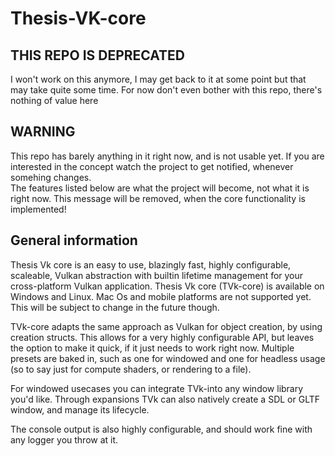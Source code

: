 # Thesis-VK-core
## THIS REPO IS DEPRECATED
I won't work on this anymore, I may get back to it at some point but that may take quite some time. For now don't even bother with this repo, there's nothing of value here

## WARNING
This repo has barely anything in it right now, and is not usable yet. If you are interested in the concept watch the project to get notified, whenever somehing changes.  
The features listed below are what the project will become, not what it is right now. This message will be removed, when the core functionality is implemented!

## General information
Thesis Vk core is an easy to use, blazingly fast, highly configurable, scaleable, Vulkan abstraction with builtin lifetime management for your cross-platform Vulkan application.
Thesis Vk core (TVk-core) is available on Windows and Linux. Mac Os and mobile platforms are not supported yet. This will be subject to change in the future though.

TVk-core adapts the same approach as Vulkan for object creation, by using creation structs. This allows for a very highly configurable API, but leaves the option to make it quick, if it just needs to work right now.
Multiple presets are baked in, such as one for windowed and one for headless usage (so to say just for compute shaders, or rendering to a file).

For windowed usecases you can integrate TVk-into any window library you'd like. Through expansions TVk can also natively create a SDL or GLTF window, and manage its lifecycle.

The console output is also highly configurable, and should work fine with any logger you throw at it.
